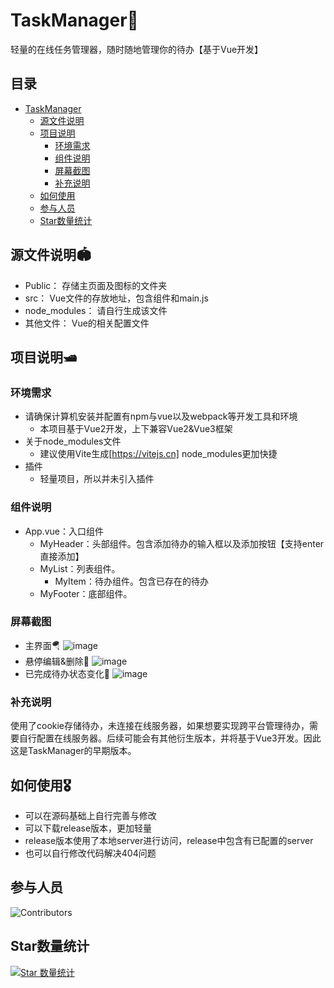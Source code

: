 # TaskManager🍟
轻量的在线任务管理器，随时随地管理你的待办【基于Vue开发】
## 目录
- [TaskManager](#TaskManager)
  - [源文件说明](#源文件说明) 
  - [项目说明](#项目说明)
    - [环境需求](#环境需求)  
    - [组件说明](#组件说明)  
    - [屏幕截图](#屏幕截图)  
    - [补充说明](#补充说明) 
  - [如何使用](#如何使用)
  - [参与人员](#参与人员)
  - [Star数量统计](#Star数量统计)

## 源文件说明🏟️
- Public：
  存储主页面及图标的文件夹
- src：
  Vue文件的存放地址，包含组件和main.js
- node_modules：
  请自行生成该文件
- 其他文件：
  Vue的相关配置文件
  
## 项目说明🛥️
### 环境需求
- 请确保计算机安装并配置有npm与vue以及webpack等开发工具和环境
  - 本项目基于Vue2开发，上下兼容Vue2&Vue3框架
- 关于node_modules文件
  - 建议使用Vite生成[https://vitejs.cn] node_modules更加快捷
- 插件
  - 轻量项目，所以并未引入插件 
### 组件说明
- App.vue：入口组件
  - MyHeader：头部组件。包含添加待办的输入框以及添加按钮【支持enter直接添加】
  - MyList：列表组件。
    - MyItem：待办组件。包含已存在的待办
  - MyFooter：底部组件。
 ### 屏幕截图
 - 主界面🪂
![image](https://user-images.githubusercontent.com/66202597/169225414-52b7ecf2-101b-4b54-87ea-0fa584a8d64a.png)
- 悬停编辑&删除🍧
![image](https://user-images.githubusercontent.com/66202597/169225360-5e98e07c-1932-46f8-93ff-c6ba4b90eff8.png)
- 已完成待办状态变化🎉
 ![image](https://user-images.githubusercontent.com/66202597/169225502-0d0f99d2-cd92-4309-a987-27b7e2936d8f.png)
### 补充说明
使用了cookie存储待办，未连接在线服务器，如果想要实现跨平台管理待办，需要自行配置在线服务器。后续可能会有其他衍生版本，并将基于Vue3开发。因此这是TaskManager的早期版本。

## 如何使用🎖️
- 可以在源码基础上自行完善与修改
- 可以下载release版本，更加轻量
- release版本使用了本地server进行访问，release中包含有已配置的server
- 也可以自行修改代码解决404问题

## 参与人员
![Contributors](https://contrib.rocks/image?repo=iSliverFox/TaskManager)

## Star数量统计
[![Star 数量统计](https://starchart.cc/iSliverFox/TaskManager.svg)](https://starchart.cc/iSliverFox/TaskManager "Star 数量统计")
